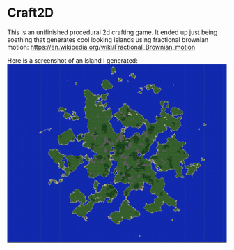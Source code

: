 # Craft2D
This is an unifinished procedural 2d crafting game. It ended up just being soething that generates cool looking islands using fractional brownian motion: https://en.wikipedia.org/wiki/Fractional_Brownian_motion

Here is a screenshot of an island I generated:
![Alt text](https://github.com/cjh98/Craft2D/blob/master/Craft2Dbetter.PNG)

